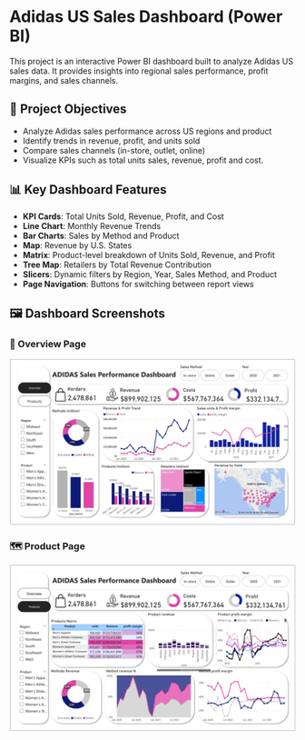 # Adidas US Sales Dashboard (Power BI)
This project is an interactive Power BI dashboard built to analyze Adidas US sales data.
It provides insights into regional sales performance, profit margins, and sales channels.
## 🎯 Project Objectives
- Analyze Adidas sales performance across US regions and product
- Identify trends in revenue, profit, and units sold
- Compare sales channels (in-store, outlet, online)
- Visualize KPIs such as total units sales, revenue, profit and cost.
## 📊 Key Dashboard Features
- **KPI Cards**: Total Units Sold, Revenue, Profit, and Cost  
- **Line Chart**: Monthly Revenue Trends  
- **Bar Charts**: Sales by Method and Product  
- **Map**: Revenue by U.S. States  
- **Matrix**: Product-level breakdown of Units Sold, Revenue, and Profit  
- **Tree Map**: Retailers by Total Revenue Contribution  
- **Slicers**: Dynamic filters by Region, Year, Sales Method, and Product  
- **Page Navigation**: Buttons for switching between report views
## 🖼️ Dashboard Screenshots

### 📌 Overview Page
![Overview Dashboard](images/overview.png)

### 🗺️ Product Page
![Product](images/product.png)

